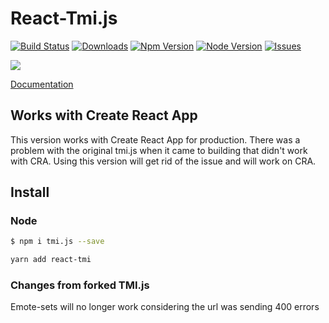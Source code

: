 # React-Tmi.js
[![Build Status](https://secure.travis-ci.org/tmijs/tmi.js.png?branch=master)](https://travis-ci.org/tmijs/tmi.js) [![Downloads](https://img.shields.io/npm/dm/tmi.js.svg?style=flat)](https://www.npmjs.org/package/tmi.js) [![Npm Version](https://img.shields.io/npm/v/tmi.js.svg?style=flat)](https://www.npmjs.org/package/tmi.js) [![Node Version](https://img.shields.io/node/v/tmi.js.svg?style=flat)](https://www.npmjs.org/package/tmi.js) [![Issues](https://img.shields.io/github/issues/tmijs/tmi.js.svg?style=flat)](https://github.com/tmijs/tmi.js/issues)

![](https://i.imgur.com/r1N7y1c.png)

[Documentation](https://docs.tmijs.org/)

## Works with Create React App
This version works with Create React App for production.
There was a problem with the original tmi.js when it came to building that didn't work with CRA. Using this version will get rid of the issue and will work on CRA.

## Install

### Node

```bash
$ npm i tmi.js --save
```

~~~ bash
yarn add react-tmi
~~~

### Changes from forked TMI.js
Emote-sets will no longer work considering the url was sending 400 errors
